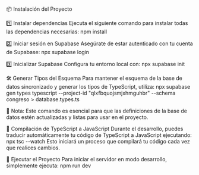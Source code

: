 📦 Instalación del Proyecto

1️⃣ Instalar dependencias
Ejecuta el siguiente comando para instalar todas las dependencias necesarias:
npm install

2️⃣ Iniciar sesión en Supabase
Asegúrate de estar autenticado con tu cuenta de Supabase:
npx supabase login

3️⃣ Inicializar Supabase
Configura tu entorno local con:
npx supabase init

🛠 Generar Tipos del Esquema
Para mantener el esquema de la base de datos sincronizado y generar los tipos de TypeScript, utiliza:
npx supabase gen types typescript --project-id "qlxfbquojsmjxhmguhbr" --schema congreso > database.types.ts

📌 Nota: Este comando es esencial para que las definiciones de la base de datos estén actualizadas y listas para usar en el proyecto.

🔄 Compilación de TypeScript a JavaScript
Durante el desarrollo, puedes traducir automáticamente tu código de TypeScript a JavaScript ejecutando:
npx tsc --watch
Esto iniciará un proceso que compilará tu código cada vez que realices cambios.


🚀 Ejecutar el Proyecto
Para iniciar el servidor en modo desarrollo, simplemente ejecuta:
npm run dev
